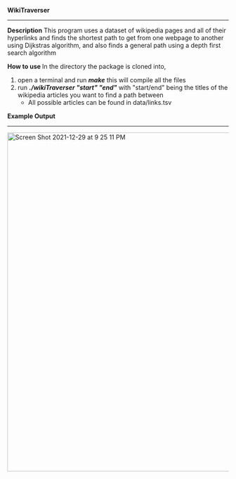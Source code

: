 <b>WikiTraverser</b>
_________________________________________________
<b>Description</b>
This program uses a dataset of wikipedia pages and all of their hyperlinks and finds
the shortest path to get from one webpage to another using Dijkstras algorithm, and
also finds a general path using a depth first search algorithm

<b>How to use </b>
In the directory the package is cloned into,
1) open a terminal and run <b><i>make</i></b> this will compile all the files
2) run <b><i>./wikiTraverser "start" "end"</i></b> with "start/end" being the titles
    of the wikipedia articles you want to find a path between
    * All possible articles can be found in data/links.tsv

<b>Example Output</b>
_________________________________________________

<img width="771" alt="Screen Shot 2021-12-29 at 9 25 11 PM" src="https://user-images.githubusercontent.com/67722662/147719310-4a2e596b-c18e-487d-9839-276979aec241.png">
